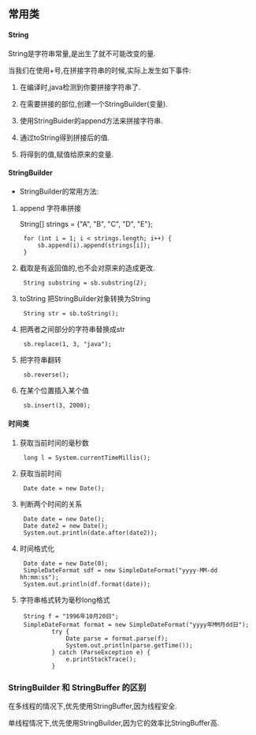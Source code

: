 ## 常用类

#### String

String是字符串常量,是出生了就不可能改变的量.

当我们在使用+号,在拼接字符串的时候,实际上发生如下事件:

1. 在编译时,java检测到你要拼接字符串了.

2. 在需要拼接的部位,创建一个StringBuilder(变量).

3. 使用StringBuider的append方法来拼接字符串.

4. 通过toString得到拼接后的值.

5. 将得到的值,赋值给原来的变量.

#### StringBuilder

* StringBuilder的常用方法:

1. append 字符串拼接

    String[] strings = {"A", "B", "C", "D", "E"};
    
    
        for (int i = 1; i < strings.length; i++) {
            sb.append(i).append(strings[i]);
        }
        
2. 截取是有返回值的,也不会对原来的造成更改.

        String substring = sb.substring(2);

3. toString 把StringBuilder对象转换为String

        String str = sb.toString();

4. 把两者之间部分的字符串替换成str

        sb.replace(1, 3, "java");

5. 把字符串翻转

        sb.reverse();

6. 在某个位置插入某个值

        sb.insert(3, 2000);
        
#### 时间类

1. 获取当前时间的毫秒数

        long l = System.currentTimeMillis();
        
2. 获取当前时间

        Date date = new Date();
        
3. 判断两个时间的关系

        Date date = new Date();
        Date date2 = new Date();
        System.out.println(date.after(date2));
        
4. 时间格式化

        Date date = new Date(0);
        SimpleDateFormat sdf = new SimpleDateFormat("yyyy-MM-dd  hh:mm:ss");
        System.out.println(df.format(date));
        
5. 字符串格式转为毫秒long格式

        String f = "1996年10月20日";
        SimpleDateFormat format = new SimpleDateFormat("yyyy年MM月dd日");
                try {
                    Date parse = format.parse(f);
                    System.out.println(parse.getTime());
                } catch (ParseException e) {
                    e.printStackTrace();
                }
                
### StringBuilder 和 StringBuffer 的区别

在多线程的情况下,优先使用StringBuffer,因为线程安全.

单线程情况下,优先使用StringBuilder,因为它的效率比StringBuffer高.


